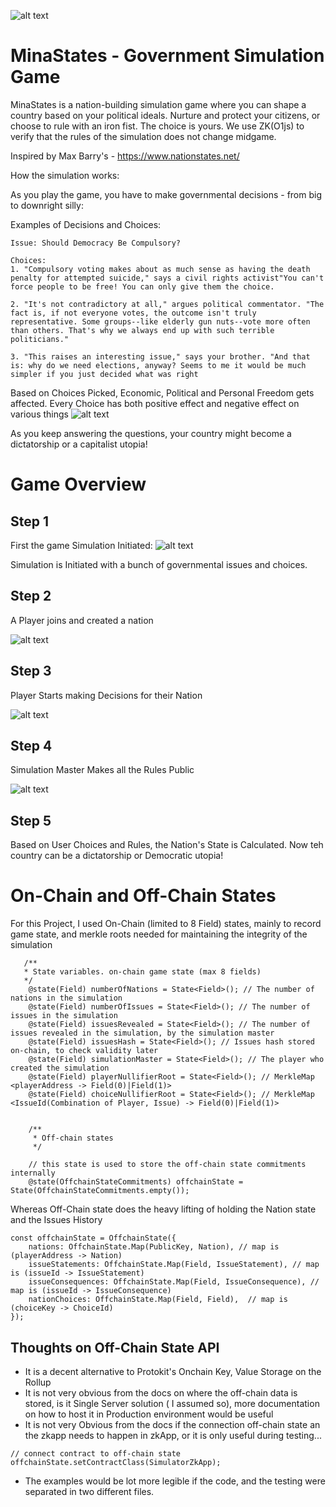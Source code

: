 ![alt text](image.png)

# MinaStates - Government Simulation Game

MinaStates is a nation-building simulation game where you can shape a country based on your political ideals. Nurture and protect your citizens, or choose to rule with an iron fist. The choice is yours. We use ZK(O1js) to verify that the rules of the simulation does not change midgame. 

Inspired by Max Barry's - https://www.nationstates.net/

How the simulation works: 

As you play the game, you have to make governmental decisions - from big to downright silly: 

Examples of Decisions and Choices: 

```
Issue: Should Democracy Be Compulsory?

Choices:
1. "Compulsory voting makes about as much sense as having the death penalty for attempted suicide," says a civil rights activist"You can't force people to be free! You can only give them the choice. 

2. "It's not contradictory at all," argues political commentator. "The fact is, if not everyone votes, the outcome isn't truly representative. Some groups--like elderly gun nuts--vote more often than others. That's why we always end up with such terrible politicians."

3. "This raises an interesting issue," says your brother. "And that is: why do we need elections, anyway? Seems to me it would be much simpler if you just decided what was right
```

Based on Choices Picked, Economic, Political and Personal Freedom gets affected. Every Choice has both positive effect and negative effect on various things
![alt text](image-2.png)

As you keep answering the questions, your country might become a dictatorship or a capitalist utopia! 

# Game Overview

## Step 1

First the game Simulation Initiated: 
![alt text](image-1.png)

Simulation is Initiated with a bunch of governmental issues and choices.

## Step 2 

A Player joins and created a nation

![alt text](image-3.png)

## Step 3 

Player Starts making Decisions for their Nation

![alt text](image-4.png)

## Step 4 
Simulation Master Makes all the Rules Public 

![alt text](image-5.png)

## Step 5 
Based on User Choices and Rules, the Nation's State is Calculated. 
Now teh country can be a dictatorship or Democratic utopia!

# On-Chain and Off-Chain States 

For this Project, I used On-Chain (limited to 8 Field) states, mainly to record game state, and merkle roots needed for maintaining the integrity of the simulation 

```
   /**
   * State variables. on-chain game state (max 8 fields)
   */
    @state(Field) numberOfNations = State<Field>(); // The number of nations in the simulation
    @state(Field) numberOfIssues = State<Field>(); // The number of issues in the simulation
    @state(Field) issuesRevealed = State<Field>(); // The number of issues revealed in the simulation, by the simulation master
    @state(Field) issuesHash = State<Field>(); // Issues hash stored on-chain, to check validity later
    @state(Field) simulationMaster = State<Field>(); // The player who created the simulation
    @state(Field) playerNullifierRoot = State<Field>(); // MerkleMap <playerAddress -> Field(0)|Field(1)>
    @state(Field) choiceNullifierRoot = State<Field>(); // MerkleMap <IssueId(Combination of Player, Issue) -> Field(0)|Field(1)>
    
    
    /** 
     * Off-chain states
     */

    // this state is used to store the off-chain state commitments internally
    @state(OffchainStateCommitments) offchainState = State(OffchainStateCommitments.empty());
```

Whereas Off-Chain state does the heavy lifting of holding the Nation state and the Issues History

```
const offchainState = OffchainState({
    nations: OffchainState.Map(PublicKey, Nation), // map is (playerAddress -> Nation)
    issueStatements: OffchainState.Map(Field, IssueStatement), // map is (issueId -> IssueStatement)
    issueConsequences: OffchainState.Map(Field, IssueConsequence), // map is (issueId -> IssueConsequence)
    nationChoices: OffchainState.Map(Field, Field),  // map is (choiceKey -> ChoiceId)
});
```

## Thoughts on Off-Chain State API

* It is a decent alternative to Protokit's Onchain Key, Value Storage on the Rollup 
* It is not very obvious from the docs on where the off-chain data is stored, is it Single Server solution ( I assumed so), more documentation on how to host it in Production environment would be useful
* It is not very Obvious from the docs if the connection off-chain state an the zkapp needs to happen in zkApp, or it is only useful during testing...

```
// connect contract to off-chain state
offchainState.setContractClass(SimulatorZkApp);
```

* The examples would be lot more legible if the code, and the testing were separated in two different files.

